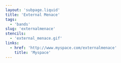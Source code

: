 ```yaml
---
layout: 'subpage.liquid'
title: 'External Menace'
tags:
  - 'bands'
slug: 'externalmenace'
stencils:
  - 'external_menace.gif'
links:
  - href: 'http://www.myspace.com/externalmenace'
    title: 'Myspace'
---
```

